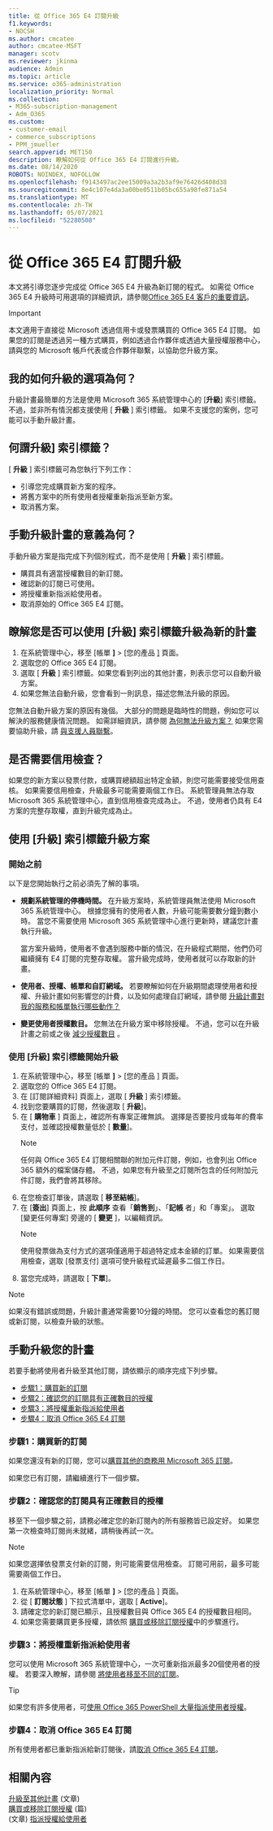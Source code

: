 ```yaml
---
title: 從 Office 365 E4 訂閱升級
f1.keywords:
- NOCSH
ms.author: cmcatee
author: cmcatee-MSFT
manager: scotv
ms.reviewer: jkinma
audience: Admin
ms.topic: article
ms.service: o365-administration
localization_priority: Normal
ms.collection:
- M365-subscription-management
- Adm_O365
ms.custom:
- customer-email
- commerce_subscriptions
- PPM_jmueller
search.appverid: MET150
description: 瞭解如何從 Office 365 E4 訂閱進行升級。
ms.date: 08/14/2020
ROBOTS: NOINDEX, NOFOLLOW
ms.openlocfilehash: f9143497ac2ee15009a3a2b3af9e76426d408d38
ms.sourcegitcommit: 8e4c107e4da3a00be0511b05bc655a98fe871a54
ms.translationtype: MT
ms.contentlocale: zh-TW
ms.lasthandoff: 05/07/2021
ms.locfileid: "52280508"
---
```

# <a name="upgrade-from-an-office-365-e4-subscription"></a>從 Office 365 E4 訂閱升級

本文將引導您逐步完成從 Office 365 E4 升級為新訂閱的程式。 如需從 Office 365 E4 升級時可用選項的詳細資訊，請參閱[Office 365 E4 客戶的重要資訊](important-information-e4.md)。

> [!IMPORTANT]
> 本文適用于直接從 Microsoft 透過信用卡或發票購買的 Office 365 E4 訂閱。 如果您的訂閱是透過另一種方式購買，例如透過合作夥伴或透過大量授權服務中心，請與您的 Microsoft 帳戶代表或合作夥伴聯繫，以協助您升級方案。

## <a name="what-are-my-options-for-how-to-upgrade"></a>我的如何升級的選項為何？

升級計畫最簡單的方法是使用 Microsoft 365 系統管理中心的 [**升級**] 索引標籤。 不過，並非所有情況都支援使用 [ **升級** ] 索引標籤。 如果不支援您的案例，您可能可以手動升級計畫。

## <a name="what-is-the-upgrade-tab"></a>何謂升級] 索引標籤？

[ **升級** ] 索引標籤可為您執行下列工作：

- 引導您完成購買新方案的程序。
- 將舊方案中的所有使用者授權重新指派至新方案。
- 取消舊方案。

## <a name="what-does-it-mean-to-upgrade-plans-manually"></a>手動升級計畫的意義為何？

手動升級方案是指完成下列個別程式，而不是使用 [ **升級** ] 索引標籤。

- 購買具有適當授權數目的新訂閱。
- 確認新的訂閱已可使用。
- 將授權重新指派給使用者。
- 取消原始的 Office 365 E4 訂閱。

## <a name="find-out-if-you-can-use-the-upgrade-tab-to-upgrade-to-a-new-plan"></a>瞭解您是否可以使用 [升級] 索引標籤升級為新的計畫

1. 在系統管理中心，移至 [帳單 **]**  >  [您的產品 <a href="https://go.microsoft.com/fwlink/p/?linkid=842054" target="_blank">]</a> 頁面。
2. 選取您的 Office 365 E4 訂閱。
3. 選取 [ **升級** ] 索引標籤。如果您看到列出的其他計畫，則表示您可以自動升級方案。
4. 如果您無法自動升級，您會看到一則訊息，描述您無法升級的原因。

您無法自動升級方案的原因有幾個。 大部分的問題是臨時性的問題，例如您可以解決的服務健康情況問題。 如需詳細資訊，請參閱 [為何無法升級方案？](upgrade-to-different-plan.md#why-cant-i-upgrade-plans) 如果您需要協助升級，請 [與支援人員聯繫](../../admin/contact-support-for-business-products.md)。

## <a name="will-a-credit-check-be-required"></a>是否需要信用檢查？

如果您的新方案以發票付款，或購買總額超出特定金額，則您可能需要接受信用查核。 如果需要信用檢查，升級最多可能需要兩個工作日。 系統管理員無法存取 Microsoft 365 系統管理中心，直到信用檢查完成為止。 不過，使用者仍具有 E4 方案的完整存取權，直到升級完成為止。

## <a name="upgrade-your-plan-by-using-the-upgrade-tab"></a>使用 [升級] 索引標籤升級方案

### <a name="before-you-begin"></a>開始之前

以下是您開始執行之前必須先了解的事項。

- **規劃系統管理的停機時間。** 在升級方案時，系統管理員無法使用 Microsoft 365 系統管理中心。 根據您擁有的使用者人數，升級可能需要數分鐘到數小時。 當您不需要使用 Microsoft 365 系統管理中心進行更新時，建議您計畫執行升級。

    當方案升級時，使用者不會遇到服務中斷的情況，在升級程式期間，他們仍可繼續擁有 E4 訂閱的完整存取權。 當升級完成時，使用者就可以存取新的計畫。
- **使用者、授權、帳單和自訂網域。** 若要瞭解如何在升級期間處理使用者和授權、升級計畫如何影響您的計費，以及如何處理自訂網域，請參閱 [升級計畫對我的服務和帳單執行哪些動作？](upgrade-to-different-plan.md#what-does-upgrading-a-plan-do-to-my-service-and-billing)
- **變更使用者授權數目。** 您無法在升級方案中移除授權。 不過，您可以在升級計畫之前或之後 [減少授權數目](../licenses/buy-licenses.md) 。

### <a name="start-the-upgrade-by-using-the-upgrade-tab"></a>使用 [升級] 索引標籤開始升級

1. 在系統管理中心，移至 [帳單 **]**  >  [您的產品 <a href="https://go.microsoft.com/fwlink/p/?linkid=842054" target="_blank">]</a> 頁面。
2. 選取您的 Office 365 E4 訂閱。
3. 在 [訂閱詳細資料] 頁面上，選取 [ **升級** ] 索引標籤。
4. 找到您要購買的訂閱，然後選取 [ **升級**]。
5. 在 [ **購物車** ] 頁面上，確認所有專案正確無誤。 選擇是否要按月或每年的費率支付，並確認授權數量低於 [ **數量**]。
    > [!NOTE]
    > 任何與 Office 365 E4 訂閱相關聯的附加元件訂閱，例如，也會列出 Office 365 額外的檔案儲存體。 不過，如果您有升級至之訂閱所包含的任何附加元件訂閱，我們會將其移除。
6. 在您檢查訂單後，請選取 [ **移至結帳**]。
7. 在 [**簽出**] 頁面上，按 **此順序** 查看「**銷售到**」、「**記帳** 者」和「專案」。 選取 [變更任何專案] 旁邊的 [ **變更** ]，以編輯資訊。
    > [!NOTE]
    > 使用發票做為支付方式的選項僅適用于超過特定成本金額的訂單。 如果需要信用檢查，選取 [發票支付] 選項可使升級程式延遲最多二個工作日。
8. 當您完成時，請選取 [ **下單**]。

> [!NOTE]
> 如果沒有錯誤或問題，升級計畫通常需要10分鐘的時間。 您可以查看您的舊訂閱或新訂閱，以檢查升級的狀態。

## <a name="upgrade-your-plan-manually"></a>手動升級您的計畫

若要手動將使用者升級至其他訂閱，請依顯示的順序完成下列步驟。

- [步驟1：購買新的訂閱](#step-1-buy-a-new-subscription)
- [步驟2：確認您的訂閱具有正確數目的授權](#step-2-verify-that-your-subscription-has-the-right-number-of-licenses)
- [步驟3：將授權重新指派給使用者](#step-3-reassign-licenses-to-users)
- [步驟4：取消 Office 365 E4 訂閱](#step-4-cancel-the-office-365-e4-subscription)

### <a name="step-1-buy-a-new-subscription"></a>步驟1：購買新的訂閱

如果您還沒有新的訂閱，您可以[購買其他的商務用 Microsoft 365 訂閱](../try-or-buy-microsoft-365.md)。

如果您已有訂閱，請繼續進行下一個步驟。

### <a name="step-2-verify-that-your-subscription-has-the-right-number-of-licenses"></a>步驟2：確認您的訂閱具有正確數目的授權

移至下一個步驟之前，請務必確定您的新訂閱內的所有服務皆已設定好。 如果您第一次檢查時訂閱尚未就緒，請稍後再試一次。

> [!NOTE]
> 如果您選擇依發票支付新的訂閱，則可能需要信用檢查。 訂閱可用前，最多可能需要兩個工作日。

1. 在系統管理中心，移至 [帳單 **]**  >  [您的產品 <a href="https://go.microsoft.com/fwlink/p/?linkid=842054" target="_blank">]</a> 頁面。
2. 從 [ **訂閱狀態** ] 下拉式清單中，選取 [ **Active**]。
3. 請確定您的新訂閱已顯示，且授權數目與 Office 365 E4 的授權數目相同。
4. 如果您需要購買更多授權，請依照 [購買或移除訂閱授權](../licenses/buy-licenses.md)中的步驟進行。

### <a name="step-3-reassign-licenses-to-users"></a>步驟3：將授權重新指派給使用者

您可以使用 Microsoft 365 系統管理中心，一次可重新指派最多20個使用者的授權。 若要深入瞭解，請參閱 [將使用者移至不同的訂閱](move-users-different-subscription.md)。

> [!TIP]
> 如果您有許多使用者，可[使用 Office 365 PowerShell 大量指派使用者授權](../../enterprise/assign-licenses-to-user-accounts-with-microsoft-365-powershell.md)。

### <a name="step-4-cancel-the-office-365-e4-subscription"></a>步驟4：取消 Office 365 E4 訂閱

所有使用者都已重新指派給新訂閱後，請[取消 Office 365 E4 訂閱](cancel-your-subscription.md)。

## <a name="related-content"></a>相關內容

[升級至其他計畫](upgrade-to-different-plan.md) (文章) \
[購買或移除訂閱授權](../licenses/buy-licenses.md) (篇) \
 (文章) [指派授權給使用者](../../admin/manage/assign-licenses-to-users.md)
